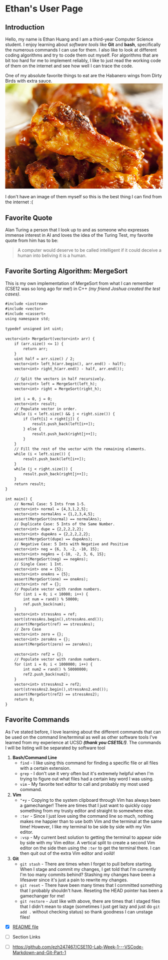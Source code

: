 # Ethan's User Page
## Introduction
Hello, my name is Ethan Huang and I am a third-year Computer Science student. I enjoy learning about *software tools* like **Git** and **bash**, specifically the numerous commands I can use for them. I also like to look at different coding algorithms and try to code them out myself. For algorithms that are bit too hard for me to implement reliably, I like to just read the working code of them on the internet and see how well I can trace the code.

One of my absolute favorite things to eat are the Habanero wings from Dirty Birds with extra sauce.
![My favorite food](./images/habanero-hot-wings.jpg)

I don't have an image of them myself so this is the best thing I can find from the internet :(
## Favorite Quote
Alan Turing a person that I look up to and as someone who expresses immense interest in AI and loves the idea of the Turing Test, my favorite quote from him has to be:
> A computer would deserve to be called intelligent if it could deceive a human into beliving it is a human.

## Favorite Sorting Algorithm: MergeSort
This is my own implementation of MergeSort from what I can remember (CSE12 was so long ago for me!) in C++ *(my friend Joshua created the test cases)*.

```
#include <iostream>
#include <vector>
#include <cassert>
using namespace std;

typedef unsigned int uint;

vector<int> MergeSort(vector<int> arr) {
	if (arr.size() <= 1) {
		return arr;
	}
	uint half = arr.size() / 2;
	vector<int> left_h(arr.begin(), arr.end() - half);
	vector<int> right_h(arr.end() - half, arr.end());

	// Split the vectors in half recursively.
	vector<int> left = MergeSort(left_h);
	vector<int> right = MergeSort(right_h);	

	int i = 0, j = 0;
	vector<int> result;
	// Populate vector in order.
	while (i < left.size() && j < right.size()) {
		if (left[i] < right[j]) {
			result.push_back(left[i++]);
		} else {
			result.push_back(right[j++]);
		}
	}
	// Fill the rest of the vector with the remaining elements.
	while (i < left.size()) {
		result.push_back(left[i++]);
	}
	while (j < right.size()) {
		result.push_back(right[j++]);
	}
	return result;
}

int main() {
	// Normal Case: 5 Ints from 1-5.
	vector<int> normal = {4,3,1,2,5};
	vector<int> normalAns = {1,2,3,4,5};
	assert(MergeSort(normal) == normalAns);
	// Duplicate Case: 5 Ints of the Same Number.
	vector<int> dupe = {2,2,2,2,2};
	vector<int> dupeAns = {2,2,2,2,2};
	assert(MergeSort(dupe) == dupeAns);
	// Negative Case: 5 Ints with Negative and Positive
	vector<int> neg = {6, 3, -2, -10, 15};
	vector<int> negAns = {-10, -2, 3, 6, 15};
	assert(MergeSort(neg) == negAns);
	// Single Case: 1 Int.
	vector<int> one = {5};
	vector<int> oneAns = {5};
	assert(MergeSort(one) == oneAns);
	vector<int> ref = {};
	// Populate vector with random numbers.
	for (int i = 0; i < 10000; i++) {
		int num = rand() % 50000;
		ref.push_back(num);
	}
	vector<int> stressAns = ref;
	sort(stressAns.begin(),stressAns.end());
	assert(MergeSort(ref) == stressAns);
	// Zero Case
	vector<int> zero = {};
	vector<int> zeroAns = {};
	assert(MergeSort(zero) == zeroAns);

	vector<int> ref2 = {};
	// Populate vector with random numbers.
	for (int i = 0; i < 1000000; i++) {
		int num2 = rand() % 50000000;
		ref2.push_back(num2);
	}
	vector<int> stressAns2 = ref2;
	sort(stressAns2.begin(),stressAns2.end());
	assert(MergeSort(ref2) == stressAns2);
	return 0;
}
```

## Favorite Commands
As I've stated before, I love learning about the different commands that can be used on the command line/terminal as well as other software tools I've learned from my experience at UCSD ***(thank you CSE15L!)***. The commands I will be listing will be separated by software tool
1. **Bash/Command Line**
   - ```find``` - I like using this command for finding a specific file or all files with a certain extension.
   - ```grep``` - I don't use it very often but it's extremely helpful when I'm trying to figure out what files had a certain key word I was using.
   - ```vim``` - My favorite text editor to call and probably my most used command.
2. **Vim**
   - ```"+y``` - Copying to the system clipboard through Vim has always been a gamechanger! There are times that I just want to quickly copy something from my trusty editor and straight to somewhere else.
   - ```:ter``` - Since I just love using the command line so much, nothing makes me happier than to use both Vim and the terminal at the same time! However, I like my terminal to be side by side with my Vim editor.
   - ```:vsp``` - My current best solution to getting the terminal to appear side by side with my Vim editor. A vertical split to create a second Vim editor on the side then using the ```:ter``` to get the terminal there. I can then quit out of the extra Vim editor and *voilà*!
  3. **Git**
     - ```git stash``` - There are times when I forget to pull before starting. When I stage and commit my changes, I get told that I'm currently I'm too many commits behind? Stashing my changes have been a lifesaver since it's just a pain to rewrite my changes.
     - ```git reset``` - There have been many times that I committed something that I probably shouldn't have. Reseting the HEAD pointer has been a gamechanger for me!
     - ```git restore``` - Just like with above, there are times that I staged files that I didn't mean to stage (sometimes I just get lazy and just do ```git add .``` without checking status) so thank goodness I can unstage files!

- [x] [README file](README.md)
- [ ] Section Links
- [ ] https://github.com/ezh247467/CSE110-Lab-Week-1---VSCode-Markdown-and-Git-Part-1

